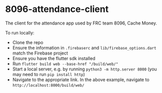 # 8096-attendance-client
The client for the attendance app used by FRC team 8096, Cache Money.

To run locally:
* Clone the repo
* Ensure the information in `.firebaserc` and `lib/firebase_options.dart` match the Firebase project
* Ensure you have the flutter sdk installed
* Run `flutter build web --base-href "/build/web/"`
* Start a local server, e.g. by running `python3 -m http.server 8000` (you may need to run `pip install http`)
* Navigate to the appropriate link. In the above example, navigate to `http://localhost:8000/build/web/`